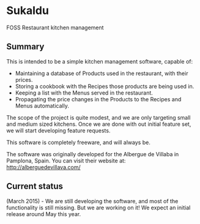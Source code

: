 # Sukaldu
FOSS Restaurant kitchen management

## Summary

This is intended to be a simple kitchen management software, capable of:

 - Maintaining a database of Products used in the restaurant, with their prices.
 - Storing a cookbook with the Recipes those products are being used in.
 - Keeping a list with the Menus served in the restaurant.
 - Propagating the price changes in the Products to the Recipes and Menus automatically.
 
The scope of the project is quite modest, and we are only targeting small and medium sized kitchens. Once we are done with out initial feature set, we will start developing feature requests.


This software is completely freeware, and will always be.

The software was originally developed for the Albergue de Villaba in Pamplona, Spain. You can visit their website at:
http://alberguedevillava.com/

## Current status
(March 2015) - We are still developing the software, and most of the functionality is still missing. But we are working on it! We expect an initial release around May this year.
